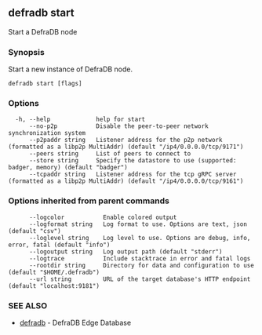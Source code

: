 ## defradb start

Start a DefraDB node

### Synopsis

Start a new instance of DefraDB node.

```
defradb start [flags]
```

### Options

```
  -h, --help             help for start
      --no-p2p           Disable the peer-to-peer network synchronization system
      --p2paddr string   Listener address for the p2p network (formatted as a libp2p MultiAddr) (default "/ip4/0.0.0.0/tcp/9171")
      --peers string     List of peers to connect to
      --store string     Specify the datastore to use (supported: badger, memory) (default "badger")
      --tcpaddr string   Listener address for the tcp gRPC server (formatted as a libp2p MultiAddr) (default "/ip4/0.0.0.0/tcp/9161")
```

### Options inherited from parent commands

```
      --logcolor           Enable colored output
      --logformat string   Log format to use. Options are text, json (default "csv")
      --loglevel string    Log level to use. Options are debug, info, error, fatal (default "info")
      --logoutput string   Log output path (default "stderr")
      --logtrace           Include stacktrace in error and fatal logs
      --rootdir string     Directory for data and configuration to use (default "$HOME/.defradb")
      --url string         URL of the target database's HTTP endpoint (default "localhost:9181")
```

### SEE ALSO

* [defradb](defradb.md)	 - DefraDB Edge Database

